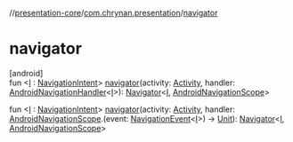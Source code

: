 //[presentation-core](../../index.md)/[com.chrynan.presentation](index.md)/[navigator](navigator.md)

# navigator

[android]\
fun &lt;[I](navigator.md) : [NavigationIntent](../../../presentation-core/com.chrynan.presentation/-navigation-intent/index.md)&gt; [navigator](navigator.md)(activity: [Activity](https://developer.android.com/reference/kotlin/android/app/Activity.html), handler: [AndroidNavigationHandler](-android-navigation-handler/index.md)&lt;[I](navigator.md)&gt;): [Navigator](../../../presentation-core/com.chrynan.presentation/-navigator/index.md)&lt;[I](navigator.md), [AndroidNavigationScope](-android-navigation-scope/index.md)&gt;

fun &lt;[I](navigator.md) : [NavigationIntent](../../../presentation-core/com.chrynan.presentation/-navigation-intent/index.md)&gt; [navigator](navigator.md)(activity: [Activity](https://developer.android.com/reference/kotlin/android/app/Activity.html), handler: [AndroidNavigationScope](-android-navigation-scope/index.md).(event: [NavigationEvent](../../../presentation-core/com.chrynan.presentation/-navigation-event/index.md)&lt;[I](navigator.md)&gt;) -&gt; [Unit](https://kotlinlang.org/api/latest/jvm/stdlib/kotlin/-unit/index.html)): [Navigator](../../../presentation-core/com.chrynan.presentation/-navigator/index.md)&lt;[I](navigator.md), [AndroidNavigationScope](-android-navigation-scope/index.md)&gt;

